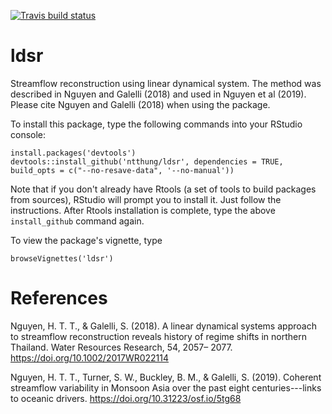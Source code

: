 <!-- badges: start -->
[![Travis build status](https://travis-ci.org/ntthung/ldsr.svg?branch=master)](https://travis-ci.org/ntthung/ldsr)
<!-- badges: end -->


# ldsr

Streamflow reconstruction using linear dynamical system. The method was described in Nguyen and Galelli (2018) and used in Nguyen et al (2019). Please cite Nguyen and Galelli (2018) when using the package.

To install this package, type the following commands into your RStudio console:

```
install.packages('devtools')
devtools::install_github('ntthung/ldsr', dependencies = TRUE, build_opts = c("--no-resave-data", '--no-manual'))
```

Note that if you don't already have Rtools (a set of tools to build packages from sources), RStudio will prompt you to install it. Just follow the instructions. After Rtools installation is complete, type the above `install_github` command again.

To view the package's vignette, type

`browseVignettes('ldsr')`

# References

Nguyen, H. T. T., & Galelli, S. (2018). A linear dynamical systems approach to streamflow reconstruction reveals history of regime shifts in northern Thailand. Water Resources Research, 54, 2057– 2077. https://doi.org/10.1002/2017WR022114 

Nguyen, H. T. T., Turner, S. W., Buckley, B. M., & Galelli, S. (2019). Coherent streamflow variability in Monsoon Asia over the past eight centuries---links to oceanic drivers. https://doi.org/10.31223/osf.io/5tg68
